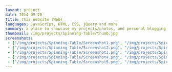 ```yaml
---
layout: project
date: 2014-09-20
title: This Website (Web)
languages: JavaScript, HTML, CSS, jQuery and more
summary: a place to showcase my projects/photos, and personal blogging
thumbnail: /img/projects/Spinning-Table/thumb.jpg
screenshots: 
 - ["/img/projects/Spinning-Table/Screenshot1.png", "/img/projects/Spinning-Table/1thumb.jpg", ""]
 - ["/img/projects/Spinning-Table/Screenshot2.png", "/img/projects/Spinning-Table/2thumb.jpg", ""]
 - ["/img/projects/Spinning-Table/Screenshot3.png", "/img/projects/Spinning-Table/3thumb.jpg", ""]
 - ["/img/projects/Spinning-Table/Screenshot4.png", "/img/projects/Spinning-Table/4thumb.jpg", "Game Over"]
 - ["/img/projects/Spinning-Table/Screenshot5.png", "/img/projects/Spinning-Table/5thumb.jpg", "Score can be shared on social media"]
---
```


